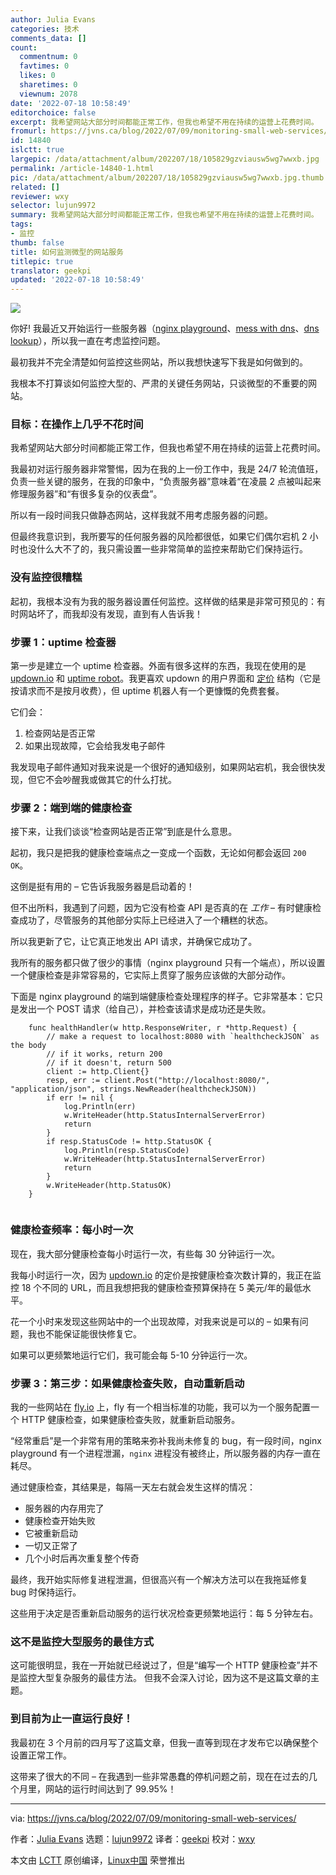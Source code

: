 ```yaml
---
author: Julia Evans
categories: 技术
comments_data: []
count:
  commentnum: 0
  favtimes: 0
  likes: 0
  sharetimes: 0
  viewnum: 2078
date: '2022-07-18 10:58:49'
editorchoice: false
excerpt: 我希望网站大部分时间都能正常工作，但我也希望不用在持续的运营上花费时间。
fromurl: https://jvns.ca/blog/2022/07/09/monitoring-small-web-services/
id: 14840
islctt: true
largepic: /data/attachment/album/202207/18/105829gzviausw5wg7wwxb.jpg
permalink: /article-14840-1.html
pic: /data/attachment/album/202207/18/105829gzviausw5wg7wwxb.jpg.thumb.jpg
related: []
reviewer: wxy
selector: lujun9972
summary: 我希望网站大部分时间都能正常工作，但我也希望不用在持续的运营上花费时间。
tags:
- 监控
thumb: false
title: 如何监测微型的网站服务
titlepic: true
translator: geekpi
updated: '2022-07-18 10:58:49'
---
```


![](/data/attachment/album/202207/18/105829gzviausw5wg7wwxb.jpg)


你好! 我最近又开始运行一些服务器（[nginx playground](https://nginx-playground.wizardzines.com)、[mess with dns](https://messwithdns.net)、[dns lookup](https://dns-lookup.jvns.ca)），所以我一直在考虑监控问题。


最初我并不完全清楚如何监控这些网站，所以我想快速写下我是如何做到的。


我根本不打算谈如何监控大型的、严肃的关键任务网站，只谈微型的不重要的网站。


### 目标：在操作上几乎不花时间


我希望网站大部分时间都能正常工作，但我也希望不用在持续的运营上花费时间。


我最初对运行服务器非常警惕，因为在我的上一份工作中，我是 24/7 轮流值班，负责一些关键的服务，在我的印象中，“负责服务器”意味着“在凌晨 2 点被叫起来修理服务器”和“有很多复杂的仪表盘”。


所以有一段时间我只做静态网站，这样我就不用考虑服务器的问题。


但最终我意识到，我所要写的任何服务器的风险都很低，如果它们偶尔宕机 2 小时也没什么大不了的，我只需设置一些非常简单的监控来帮助它们保持运行。


### 没有监控很糟糕


起初，我根本没有为我的服务器设置任何监控。这样做的结果是非常可预见的：有时网站坏了，而我却没有发现，直到有人告诉我！


### 步骤 1：uptime 检查器


第一步是建立一个 uptime 检查器。外面有很多这样的东西，我现在使用的是 [updown.io](https://updown.io/) 和 [uptime robot](https://uptimerobot.com/)。我更喜欢 updown 的用户界面和 [定价](https://updown.io/#pricing) 结构（它是按请求而不是按月收费），但 uptime 机器人有一个更慷慨的免费套餐。


它们会：


1. 检查网站是否正常
2. 如果出现故障，它会给我发电子邮件


我发现电子邮件通知对我来说是一个很好的通知级别，如果网站宕机，我会很快发现，但它不会吵醒我或做其它的什么打扰。


### 步骤 2：端到端的健康检查


接下来，让我们谈谈“检查网站是否正常”到底是什么意思。


起初，我只是把我的健康检查端点之一变成一个函数，无论如何都会返回 `200 OK`。


这倒是挺有用的 – 它告诉我服务器是启动着的！


但不出所料，我遇到了问题，因为它没有检查 API 是否真的在 *工作* – 有时健康检查成功了，尽管服务的其他部分实际上已经进入了一个糟糕的状态。


所以我更新了它，让它真正地发出 API 请求，并确保它成功了。


我所有的服务都只做了很少的事情（nginx playground 只有一个端点），所以设置一个健康检查是非常容易的，它实际上贯穿了服务应该做的大部分动作。


下面是 nginx playground 的端到端健康检查处理程序的样子。它非常基本：它只是发出一个 POST 请求（给自己），并检查该请求是成功还是失败。



```
    func healthHandler(w http.ResponseWriter, r *http.Request) {
        // make a request to localhost:8080 with `healthcheckJSON` as the body
        // if it works, return 200
        // if it doesn't, return 500
        client := http.Client{}
        resp, err := client.Post("http://localhost:8080/", "application/json", strings.NewReader(healthcheckJSON))
        if err != nil {
            log.Println(err)
            w.WriteHeader(http.StatusInternalServerError)
            return
        }
        if resp.StatusCode != http.StatusOK {
            log.Println(resp.StatusCode)
            w.WriteHeader(http.StatusInternalServerError)
            return
        }
        w.WriteHeader(http.StatusOK)
    }


```

### 健康检查频率：每小时一次


现在，我大部分健康检查每小时运行一次，有些每 30 分钟运行一次。


我每小时运行一次，因为 [updown.io](http://updown.io) 的定价是按健康检查次数计算的，我正在监控 18 个不同的 URL，而且我想把我的健康检查预算保持在 5 美元/年的最低水平。


花一个小时来发现这些网站中的一个出现故障，对我来说是可以的 – 如果有问题，我也不能保证能很快修复它。


如果可以更频繁地运行它们，我可能会每 5-10 分钟运行一次。


### 步骤 3：第三步：如果健康检查失败，自动重新启动


我的一些网站在 [fly.io](http://fly.io) 上，fly 有一个相当标准的功能，我可以为一个服务配置一个 HTTP 健康检查，如果健康检查失败，就重新启动服务。


“经常重启”是一个非常有用的策略来弥补我尚未修复的 bug，有一段时间，nginx playground 有一个进程泄漏，`nginx` 进程没有被终止，所以服务器的内存一直在耗尽。


通过健康检查，其结果是，每隔一天左右就会发生这样的情况：


* 服务器的内存用完了
* 健康检查开始失败
* 它被重新启动
* 一切又正常了
* 几个小时后再次重复整个传奇


最终，我开始实际修复进程泄漏，但很高兴有一个解决方法可以在我拖延修复 bug 时保持运行。


这些用于决定是否重新启动服务的运行状况检查更频繁地运行：每 5 分钟左右。


### 这不是监控大型服务的最佳方式


这可能很明显，我在一开始就已经说过了，但是“编写一个 HTTP 健康检查”并不是监控大型复杂服务的最佳方法。 但我不会深入讨论，因为这不是这篇文章的主题。


### 到目前为止一直运行良好！


我最初在 3 个月前的四月写了这篇文章，但我一直等到现在才发布它以确保整个设置正常工作。


这带来了很大的不同 – 在我遇到一些非常愚蠢的停机问题之前，现在在过去的几个月里，网站的运行时间达到了 99.95%！




---


via: <https://jvns.ca/blog/2022/07/09/monitoring-small-web-services/>


作者：[Julia Evans](https://jvns.ca/) 选题：[lujun9972](https://github.com/lujun9972) 译者：[geekpi](https://github.com/geekpi) 校对：[wxy](https://github.com/wxy)


本文由 [LCTT](https://github.com/LCTT/TranslateProject) 原创编译，[Linux中国](https://linux.cn/) 荣誉推出